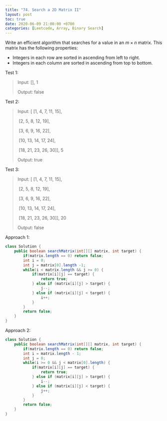 ```yaml
---
title: "74. Search a 2D Matrix II"
layout: post
toc: true
date: 2020-06-09 21:00:00 +0700
categories: [Leetcode, Array, Binary Search]
---
```




Write an efficient algorithm that searches for a value in an $m\times n$ matrix. This matrix has the following properties:

- Integers in each row are sorted in ascending from left to right.
- Integers in each column are sorted in ascending from top to bottom.



Test 1:

> Input: [], 1
>
> Output: false



Test 2:

> Input: [   [1,   4,  7, 11, 15],
>
> ​		[2,   5,  8, 12, 19],
>
> ​		[3,   6,  9, 16, 22],
>
> ​		[10, 13, 14, 17, 24],
>
> ​		[18, 21, 23, 26, 30]], 5
>
> Output: true



Test 3:

> Input: [   [1,   4,  7, 11, 15],
>
> ​		[2,   5,  8, 12, 19],
>
> ​		[3,   6,  9, 16, 22],
>
> ​		[10, 13, 14, 17, 24],
>
> ​		[18, 21, 23, 26, 30]], 20
>
> Output: false



Approach 1:

```java
class Solution {
    public boolean searchMatrix(int[][] matrix, int target) {
        if(matrix.length == 0) return false;
        int i = 0;
        int j = matrix[0].length -1;
        while(i < matrix.length && j >= 0) {
            if(matrix[i][j] == target) {
                return true;
            } else if (matrix[i][j] > target) {
                j--;
            } else if (matrix[i][j] < target) {
                i++;
            }
        }
        return false;
    }
}
```



Approach 2:

```java
class Solution {
    public boolean searchMatrix(int[][] matrix, int target) {
        if(matrix.length == 0) return false;
        int i = matrix.length - 1;
        int j = 0;
        while(i >= 0 && j < matrix[0].length) {
            if(matrix[i][j] == target) {
                return true;
            } else if (matrix[i][j] > target) {
                i--;
            } else if (matrix[i][j] < target) {
                j++;
            }
        }
        return false;
    }
}
```

